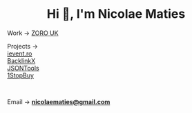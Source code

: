 <h1 align="center">Hi 👋, I'm Nicolae Maties</h1>

 Work → [ZORO UK](https://www.zoro.co.uk)

 Projects → <br/>
 [ievent.ro](https://www.ievent.ro) <br/>
 [BacklinkX](https://www.backlinkx.io) <br/>
 [JSONTools](https://www.json-tools.com) <br/>
 [1StopBuy](https://www.1stopbuy.com)

 <br />

 Email → **nicolaematies@gmail.com**

